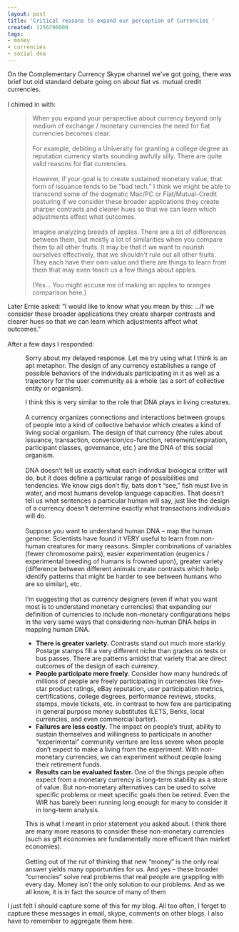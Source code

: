 ```yaml
---
layout: post
title: 'Critical reasons to expand our perception of Currencies '
created: 1256796000
tags:
- money
- currencies
- social dna
---
```

<p>On the Complementary Currency Skype channel we've got going, there was brief but old standard debate going on about fiat vs. mutual credit currencies.<br><br>I chimed in with:</p><blockquote style="margin-left: 40px; ">When you expand your perspective about currency beyond only medium of exchange / monetary currencies the need for fiat currencies becomes clear.<br><br>For example, debiting a University for granting a college degree as reputation currency starts sounding awfully silly. There are quite valid reasons for fiat currencies.<br><br>However, if your goal is to create sustained monetary value, that form of issuance tends to be "bad tech." I think we might be able to transcend some of the dogmatic Mac/PC or Fiat/Mutual-Credit posturing if we consider these broader applications they create sharper contrasts and clearer hues so that we can learn which adjustments effect what outcomes.<br><br>Imagine analyzing breeds of apples. There are a lot of differences between them, but mostly a lot of similarities when you compare them to all other fruits. It may be that if we want to nourish ourselves effectively, that we shouldn't rule out all other fruits. They each have their own value and there are things to learn from them that may even teach us a few things about apples.<br><br>(Yes... You might accuse me of making an apples to oranges comparison here.)</blockquote><p>Later Ernie asked: “I would like to know what you mean by this: ...if we consider these broader applications they create sharper contrasts and clearer hues so that we can learn which adjustments affect what outcomes.”<br><br>After a few days I responded:</p><p style="margin-left: 40px; ">Sorry about my delayed response. Let me try using what I think is an apt metaphor. The design of any currency establishes a range of possible behaviors of the individuals participating in it as well as a trajectory for the user community as a whole (as a sort of collective entity or organism).</p><p style="margin-left: 40px; ">I think this is very similar to the role that DNA plays in living creatures.<br><br>A currency organizes connections and interactions between groups of people into a kind of collective behavior which creates a kind of living social organism. The design of that currency (the rules about issuance, transaction, conversion/co-function, retirement/expiration, participant classes, governance, etc.) are the DNA of this social organism.<br><br>DNA doesn’t tell us exactly what each individual biological critter will do, but it does define a particular range of possibilities and tendencies. We know pigs don’t fly, bats don’t “see,” fish must live in water, and most humans develop language capacities. That doesn’t tell us what sentences a particular human will say, just like the design of a currency doesn’t determine exactly what transactions individuals will do.<br><br>Suppose you want to understand human DNA – map the human genome. Scientists have found it VERY useful to learn from non-human creatures for many reasons. Simpler combinations of variables (fewer chromosome pairs), easier experimentation (eugenics / experimental breeding of humans is frowned upon), greater variety (difference between different animals create contrasts which help identify patterns that might be harder to see between humans who are so similar), etc.<br><br>I’m suggesting that as currency designers (even if what you want most is to understand monetary currencies) that expanding our definition of currencies to include non-monetary configurations helps in the very same ways that considering non-human DNA helps in mapping human DNA.</p><ul><li style="margin-left: 40px; "><strong>There is greater variety.</strong> Contrasts stand out much more starkly. Postage stamps fill a very different niche than grades on tests or bus passes. There are patterns amidst that variety that are direct outcomes of the design of each currency.</li><li style="margin-left: 40px; "><strong>People participate more freely</strong>. Consider how many hundreds of millions of people are freely participating in currencies like five-star product ratings, eBay reputation, user participation metrics, certifications, college degrees, performance reviews, stocks, stamps, movie tickets, etc. in contrast to how few are participating in general purpose money substitutes (LETS, Berks, local currencies, and even commercial barter).</li><li style="margin-left: 40px; "><strong>Failures are less costly.</strong> The impact on people’s trust, ability to sustain themselves and willingness to participate in another “experimental” community venture are less severe when people don’t expect to make a living from the experiment. With non-monetary currencies, we can experiment without people losing their retirement funds.</li><li style="margin-left: 40px; "><strong><span style="font-weight: bold;">Results can be evaluated faster. </span></strong>One of the things people often expect from a monetary currency is long-term stability as a store of value. But non-monetary alternatives can be used to solve specific problems or meet specific goals then be retired. Even the WIR has barely been running long enough for many to consider it in long-term analysis.</li></ul><p style="margin-left: 40px; ">This is what I meant in prior statement you asked about. I think there are many more reasons to consider these non-monetary currencies (such as gift economies are fundamentally more efficient than market economies).<br><br>Getting out of the rut of thinking that new “money” is the only real answer yields many opportunities for us. And yes – these broader “currencies” solve real problems that real people are grappling with every day. Money isn’t the only solution to our problems. And as we all know, it is in fact the source of many of them</p><p>I just felt I should capture some of this for my blog. All too often, I forget to capture these messages in email, skype, comments on other blogs. I also have to remember to aggregate them here.</p>
